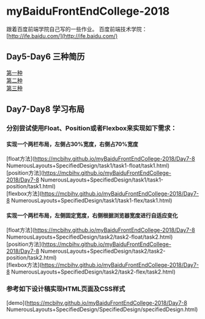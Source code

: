 # myBaiduFrontEndCollege-2018
   跟着百度前端学院自己写的一些作业。
   百度前端技术学院：[http://ife.baidu.com/](http://ife.baidu.com/)
## Day5-Day6 三种简历<br>
   [第一种](https://mcbihv.github.io/myBaiduFrontEndCollege-2018/Day5&6-ThreeMethodofResume/method1/Resume.html) <br>
   [第二种](https://mcbihv.github.io/myBaiduFrontEndCollege-2018/Day5&6-ThreeMethodofResume/method2/main.html) <br>
   [第三种](https://mcbihv.github.io/myBaiduFrontEndCollege-2018/Day5&6-ThreeMethodofResume/method3/resume.html) <br>
 
## Day7-Day8 学习布局 <br>
   ### 分别尝试使用Float、Position或者Flexbox来实现如下需求：
   #### 实现一个两栏布局，左侧占30%宽度，右侧占70%宽度
   [float方法](https://mcbihv.github.io/myBaiduFrontEndCollege-2018/Day7-8 NumerousLayouts+SpecifiedDesign/task1/task1-float/task1.html) <br>
   [position方法](https://mcbihv.github.io/myBaiduFrontEndCollege-2018/Day7-8 NumerousLayouts+SpecifiedDesign/task1/task1-position/task1.html) <br>
   [flexbox方法](https://mcbihv.github.io/myBaiduFrontEndCollege-2018/Day7-8 NumerousLayouts+SpecifiedDesign/task1/task1-flex/task1.html) <br>
   #### 实现一个两栏布局，左侧固定宽度，右侧根据浏览器宽度进行自适应变化
   [float方法](https://mcbihv.github.io/myBaiduFrontEndCollege-2018/Day7-8 NumerousLayouts+SpecifiedDesign/task2/task2-float/task2.html) <br>
   [position方法](https://mcbihv.github.io/myBaiduFrontEndCollege-2018/Day7-8 NumerousLayouts+SpecifiedDesign/task2/task2-position/task2.html) <br>
   [flexbox方法](https://mcbihv.github.io/myBaiduFrontEndCollege-2018/Day7-8 NumerousLayouts+SpecifiedDesign/task2/task2-flex/task2.html) <br>
   ### 参考如下设计稿实现HTML页面及CSS样式
   [demo](https://mcbihv.github.io/myBaiduFrontEndCollege-2018/Day7-8 NumerousLayouts+SpecifiedDesign/SpecifiedDesign/specifiedDesign.html)
     
